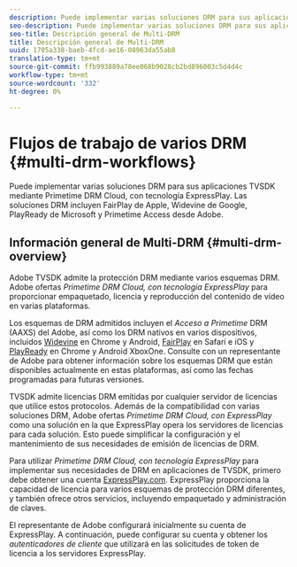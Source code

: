```yaml
---
description: Puede implementar varias soluciones DRM para sus aplicaciones TVSDK mediante Primetime DRM Cloud, con tecnología ExpressPlay. Las soluciones DRM incluyen FairPlay de Apple, Widevine de Google, PlayReady de Microsoft y Primetime Access desde Adobe.
seo-description: Puede implementar varias soluciones DRM para sus aplicaciones TVSDK mediante Primetime DRM Cloud, con tecnología ExpressPlay. Las soluciones DRM incluyen FairPlay de Apple, Widevine de Google, PlayReady de Microsoft y Primetime Access desde Adobe.
seo-title: Descripción general de Multi-DRM
title: Descripción general de Multi-DRM
uuid: 1705a338-baeb-4fcd-ae16-08963da55ab8
translation-type: tm+mt
source-git-commit: ffb993889a78ee068b9028cb2bd896003c5d4d4c
workflow-type: tm+mt
source-wordcount: '332'
ht-degree: 0%

---
```



# Flujos de trabajo de varios DRM {#multi-drm-workflows}

Puede implementar varias soluciones DRM para sus aplicaciones TVSDK mediante Primetime DRM Cloud, con tecnología ExpressPlay. Las soluciones DRM incluyen FairPlay de Apple, Widevine de Google, PlayReady de Microsoft y Primetime Access desde Adobe.

## Información general de Multi-DRM {#multi-drm-overview}

Adobe TVSDK admite la protección DRM mediante varios esquemas DRM. Adobe ofertas *Primetime DRM Cloud, con tecnología ExpressPlay* para proporcionar empaquetado, licencia y reproducción del contenido de vídeo en varias plataformas.

Los esquemas de DRM admitidos incluyen el *Acceso a Primetime* DRM (AAXS) del Adobe, así como los DRM nativos en varios dispositivos, incluidos [Widevine](https://www.widevine.com) en Chrome y Android, [FairPlay](https://developer.apple.com/streaming/fps/) en Safari e iOS y [PlayReady](https://www.microsoft.com/playready/) en Chrome y Android XboxOne. Consulte con un representante de Adobe para obtener información sobre los esquemas DRM que están disponibles actualmente en estas plataformas, así como las fechas programadas para futuras versiones.

TVSDK admite licencias DRM emitidas por cualquier servidor de licencias que utilice estos protocolos. Además de la compatibilidad con varias soluciones DRM, Adobe ofertas *Primetime DRM Cloud, con ExpressPlay* como una solución en la que ExpressPlay opera los servidores de licencias para cada solución. Esto puede simplificar la configuración y el mantenimiento de sus necesidades de emisión de licencias de DRM.

Para utilizar *Primetime DRM Cloud, con tecnología ExpressPlay* para implementar sus necesidades de DRM en aplicaciones de TVSDK, primero debe obtener una cuenta [ExpressPlay.com](https://www.expressplay.com). ExpressPlay proporciona la capacidad de licencia para varios esquemas de protección DRM diferentes, y también ofrece otros servicios, incluyendo empaquetado y administración de claves.

El representante de Adobe configurará inicialmente su cuenta de ExpressPlay. A continuación, puede configurar su cuenta y obtener los *autenticadores de cliente* que utilizará en las solicitudes de token de licencia a los servidores ExpressPlay.